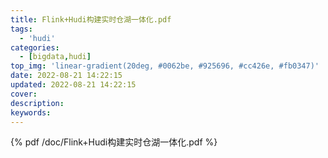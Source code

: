 ```yaml
---
title: Flink+Hudi构建实时仓湖一体化.pdf
tags:
  - 'hudi'
categories:
  - [bigdata,hudi]
top_img: 'linear-gradient(20deg, #0062be, #925696, #cc426e, #fb0347)'
date: 2022-08-21 14:22:15
updated: 2022-08-21 14:22:15
cover:
description:
keywords:
---
```

<meta name="referrer" content="origin">

{% pdf /doc/Flink+Hudi构建实时仓湖一体化.pdf %}

